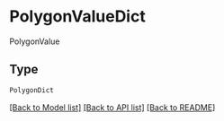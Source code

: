 # PolygonValueDict

PolygonValue

## Type
```python
PolygonDict
```


[[Back to Model list]](../../../README.md#models-v1-link) [[Back to API list]](../../../README.md#documentation-for-api-endpoints) [[Back to README]](../../../README.md)
